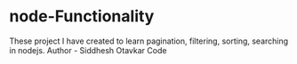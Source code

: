 # node-Functionality
These project I have created to learn pagination, filtering, sorting, searching in nodejs.
Author - Siddhesh Otavkar Code
